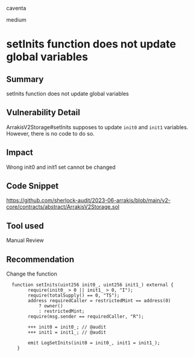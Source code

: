 caventa

medium

# setInits function does not update global variables

## Summary
setInits function does not update global variables

## Vulnerability Detail
ArrakisV2Storage#setInits supposes to update `init0` and `init1` variables. However, there is no code to do so.

## Impact
Wrong init0 and init1 set cannot be changed 

## Code Snippet
https://github.com/sherlock-audit/2023-06-arrakis/blob/main/v2-core/contracts/abstract/ArrakisV2Storage.sol

## Tool used
Manual Review

## Recommendation
Change the function

```solidity
  function setInits(uint256 init0_, uint256 init1_) external {
        require(init0_ > 0 || init1_ > 0, "I");
        require(totalSupply() == 0, "TS");
        address requiredCaller = restrictedMint == address(0)
            ? owner()
            : restrictedMint;
        require(msg.sender == requiredCaller, "R");

        +++ init0 = init0_; // @audit
        +++ init1 = init1_; // @audit

        emit LogSetInits(init0 = init0_, init1 = init1_);
    }
```    
